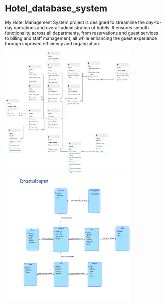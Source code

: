 # Hotel_database_system
My Hotel Management System project is designed to streamline the day-to-day operations and overall administration of hotels. It ensures smooth functionality across all departments, from reservations and guest services to billing and staff management, all while enhancing the guest experience through improved efficiency and organization.

<img src="https://github.com/Bee1229/Hotel_database_system/blob/main/Blessing_ERD%20hotel.pgerd.png" width ="400" height ="400"/>
<img src="https://github.com/Bee1229/Hotel_database_system/blob/main/Screenshot%202024-10-05%20143518.png" width ="400" height ="400"/>
